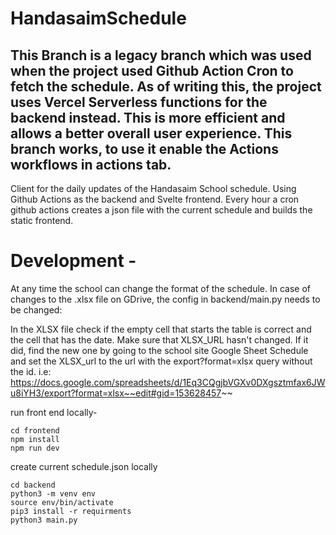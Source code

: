 # HandasaimSchedule
## This Branch is a legacy branch which was used when the project used Github Action Cron to fetch the schedule. As of writing this, the project uses Vercel Serverless functions for the backend instead. This is more efficient and allows a better overall user experience. This branch works, to use it enable the Actions workflows in actions tab.
Client for the daily updates of the Handasaim School schedule. Using Github Actions as the backend and Svelte frontend.
Every hour a cron github actions creates a json file with the current schedule and builds the static frontend.

# Development - 
At any time the school can change the format of the schedule. In case of changes to the .xlsx file on GDrive, the config in backend/main.py needs to be changed:

In the XLSX file check if the empty cell that starts the table is correct and the cell that has the date.
Make sure that XLSX_URL hasn't changed. If it did, find the new one by going to the school site Google Sheet Schedule and set the XLSX_url to the url with the export?format=xlsx query without the id. i.e: 
https://docs.google.com/spreadsheets/d/1Eq3CQgjbVGXv0DXgsztmfax6JWu8iYH3/export?format=xlsx~~edit#gid=153628457~~

run front end locally- 
```
cd frontend
npm install
npm run dev
```

create current schedule.json locally
```
cd backend
python3 -m venv env
source env/bin/activate
pip3 install -r requirments
python3 main.py
```
